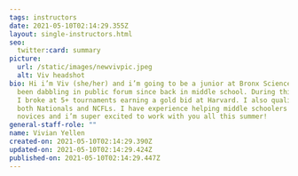 ```yaml
---
tags: instructors
date: 2021-05-10T02:14:29.355Z
layout: single-instructors.html
seo:
  twitter:card: summary
picture:
  url: /static/images/newvivpic.jpeg
  alt: Viv headshot
bio: Hi i’m Viv (she/her) and i’m going to be a junior at Bronx Science! I’ve
  been dabbling in public forum since back in middle school. During this season,
  I broke at 5+ tournaments earning a gold bid at Harvard. I also qualified to
  both Nationals and NCFLs. I have experience helping middle schoolers and
  novices and i’m super excited to work with you all this summer!
general-staff-role: ""
name: Vivian Yellen
created-on: 2021-05-10T02:14:29.390Z
updated-on: 2021-05-10T02:14:29.424Z
published-on: 2021-05-10T02:14:29.447Z
---
```

